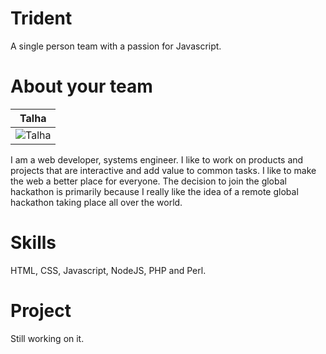 Trident
================
A single person team with a passion for Javascript.


About your team
===========================

| Talha
|---
| ![Talha](https://pbs.twimg.com/profile_images/537605334446010368/FjtjFWjV_bigger.jpeg)

I am a web developer, systems engineer. I like to work on products and projects that are interactive and add value to common tasks. I like to make the web a better place for everyone. The decision to join the global hackathon is primarily because I really like the idea of a remote global hackathon taking place all over the world.


Skills
=======
HTML, CSS, Javascript, NodeJS, PHP and Perl.


Project
=======
Still working on it.
